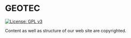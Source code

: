 # GEOTEC
[![License: GPL v3](https://img.shields.io/badge/License-GPLv3-blue.svg)](https://www.gnu.org/licenses/gpl-3.0)

Content as well as structure of our web site are copyrighted.	
